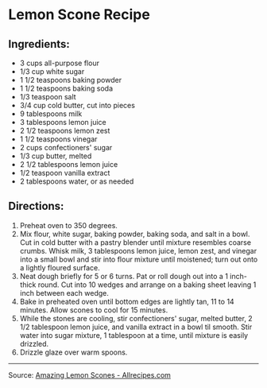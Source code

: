 # Lemon Scone Recipe

## Ingredients:

- 3 cups all-purpose flour
- 1/3 cup white sugar
- 1 1/2 teaspoons baking powder
- 1 1/2 teaspoons baking soda
- 1/3 teaspoon salt
- 3/4 cup cold butter, cut into pieces
- 9 tablespoons milk
- 3 tablespoons lemon juice
- 2 1/2 teaspoons lemon zest
- 1 1/2 teaspoons vinegar
- 2 cups confectioners' sugar
- 1/3 cup butter, melted
- 2 1/2 tablespoons lemon juice
- 1/2 teaspoon vanilla extract
- 2 tablespoons water, or as needed

## Directions:

1. Preheat oven to 350 degrees.
2. Mix flour, white sugar, baking powder, baking soda, and salt in a bowl. Cut in cold butter with a pastry blender until mixture resembles coarse crumbs. Whisk milk, 3 tablespoons lemon juice, lemon zest, and vinegar into a small bowl and stir into flour mixture until moistened; turn out onto a lightly floured surface.
3. Neat dough briefly for 5 or 6 turns. Pat or roll dough out into a 1 inch-thick round. Cut into 10 wedges and arrange on a baking sheet leaving 1 inch between each wedge.
4. Bake in preheated oven until bottom edges are lightly tan, 11 to 14 minutes. Allow scones to cool for 15 minutes.
5. While the stones are cooling, stir confectioners' sugar, melted butter, 2 1/2 tablespoon lemon juice, and vanilla extract in a bowl til smooth. Stir water into sugar mixture, 1 tablespoon at a time, until mixture is easily drizzled.
6. Drizzle glaze over warm spoons.

***

Source: [Amazing Lemon Scones - Allrecipes.com](https://www.allrecipes.com/recipe/229571/amazing-lemon-scones/print/?recipeType=Recipe&servings=10&isMetric=false)